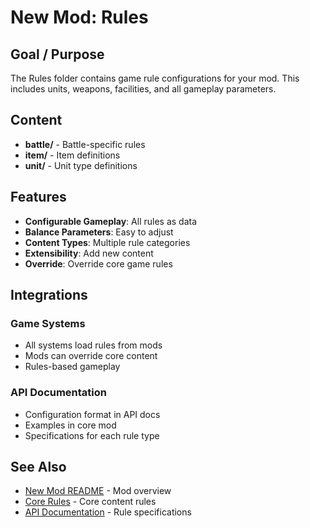 # New Mod: Rules

## Goal / Purpose

The Rules folder contains game rule configurations for your mod. This includes units, weapons, facilities, and all gameplay parameters.

## Content

- **battle/** - Battle-specific rules
- **item/** - Item definitions
- **unit/** - Unit type definitions

## Features

- **Configurable Gameplay**: All rules as data
- **Balance Parameters**: Easy to adjust
- **Content Types**: Multiple rule categories
- **Extensibility**: Add new content
- **Override**: Override core game rules

## Integrations

### Game Systems
- All systems load rules from mods
- Mods can override core content
- Rules-based gameplay

### API Documentation
- Configuration format in API docs
- Examples in core mod
- Specifications for each rule type

## See Also

- [New Mod README](../README.md) - Mod overview
- [Core Rules](../core/rules/README.md) - Core content rules
- [API Documentation](../../api/README.md) - Rule specifications
